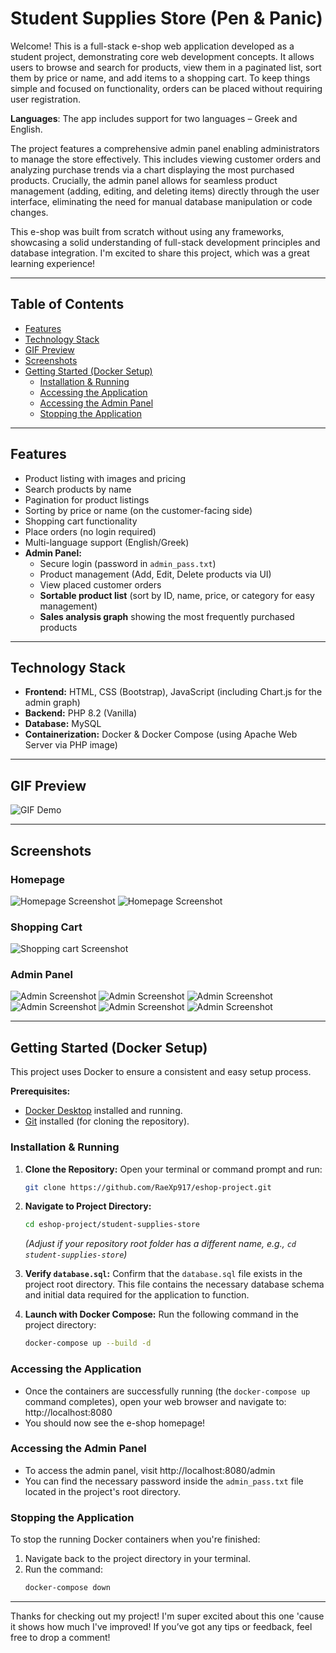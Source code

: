 # Student Supplies Store (Pen & Panic)

Welcome! This is a full-stack e-shop web application developed as a student project, demonstrating core web development concepts. It allows users to browse and search for products, view them in a paginated list, sort them by price or name, and add items to a shopping cart. To keep things simple and focused on functionality, orders can be placed without requiring user registration.

**Languages**: The app includes support for two languages – Greek and English.

The project features a comprehensive admin panel enabling administrators to manage the store effectively. This includes viewing customer orders and analyzing purchase trends via a chart displaying the most purchased products. Crucially, the admin panel allows for seamless product management (adding, editing, and deleting items) directly through the user interface, eliminating the need for manual database manipulation or code changes.

This e-shop was built from scratch without using any frameworks, showcasing a solid understanding of full-stack development principles and database integration. I'm excited to share this project, which was a great learning experience!

---

## Table of Contents

*   [Features](#features)
*   [Technology Stack](#technology-stack)
*   [GIF Preview](#gif-preview)
*   [Screenshots](#screenshots)
*   [Getting Started (Docker Setup)](#getting-started-docker-setup)
    *   [Installation & Running](#installation--running)
    *   [Accessing the Application](#accessing-the-application)
    *   [Accessing the Admin Panel](#accessing-the-admin-panel)
    *   [Stopping the Application](#stopping-the-application)
---

## Features

*   Product listing with images and pricing
*   Search products by name
*   Pagination for product listings
*   Sorting by price or name (on the customer-facing side)
*   Shopping cart functionality
*   Place orders (no login required)
*   Multi-language support (English/Greek)
*   **Admin Panel:**
    *   Secure login (password in `admin_pass.txt`)
    *   Product management (Add, Edit, Delete products via UI)
    *   View placed customer orders
    *   **Sortable product list** (sort by ID, name, price, or category for easy management)
    *   **Sales analysis graph** showing the most frequently purchased products

---

## Technology Stack

*   **Frontend:** HTML, CSS (Bootstrap), JavaScript (including Chart.js for the admin graph)
*   **Backend:** PHP 8.2 (Vanilla)
*   **Database:** MySQL
*   **Containerization:** Docker & Docker Compose (using Apache Web Server via PHP image)

---

## GIF Preview

![GIF Demo](student-supplies-store/assets/store.gif)

---

## Screenshots

### Homepage
![Homepage Screenshot](student-supplies-store/assets/homepage.JPG)
![Homepage Screenshot](student-supplies-store/assets/homepage_2.JPG)

### Shopping Cart
![Shopping cart Screenshot](student-supplies-store/assets/shoping_cart.JPG)

### Admin Panel
![Admin Screenshot](student-supplies-store/assets/admin_login.JPG)
![Admin Screenshot](student-supplies-store/assets/main_page_admin.JPG)
![Admin Screenshot](student-supplies-store/assets/manage_products.JPG)
![Admin Screenshot](student-supplies-store/assets/add_new_product.JPG)
![Admin Screenshot](student-supplies-store/assets/view_order_panel.JPG)
![Admin Screenshot](student-supplies-store/assets/view_panel.JPG)

---

## Getting Started (Docker Setup)

This project uses Docker to ensure a consistent and easy setup process.

**Prerequisites:**
*   [Docker Desktop](https://www.docker.com/products/docker-desktop/) installed and running.
*   [Git](https://git-scm.com/downloads) installed (for cloning the repository).

### Installation & Running

1.  **Clone the Repository:**
    Open your terminal or command prompt and run:
    ```bash
    git clone https://github.com/RaeXp917/eshop-project.git
    ```
    
3.  **Navigate to Project Directory:**
    ```bash
    cd eshop-project/student-supplies-store
    ```
    *(Adjust if your repository root folder has a different name, e.g., `cd student-supplies-store`)*

4.  **Verify `database.sql`:**
    Confirm that the `database.sql` file exists in the project root directory. This file contains the necessary database schema and initial data required for the application to function.

5.  **Launch with Docker Compose:**
    Run the following command in the project directory:
    ```bash
    docker-compose up --build -d
    ```
    
### Accessing the Application

*   Once the containers are successfully running (the `docker-compose up` command completes), open your web browser and navigate to:
    http://localhost:8080
*   You should now see the e-shop homepage!

### Accessing the Admin Panel

*   To access the admin panel, visit http://localhost:8080/admin
*   You can find the necessary password inside the `admin_pass.txt` file located in the project's root directory.

### Stopping the Application

To stop the running Docker containers when you're finished:
1.  Navigate back to the project directory in your terminal.
2.  Run the command:
    ```bash
    docker-compose down
    ```
---
Thanks for checking out my project! I'm super excited about this one 'cause it shows how much I've improved! If you’ve got any tips or feedback, feel free to drop a comment!
